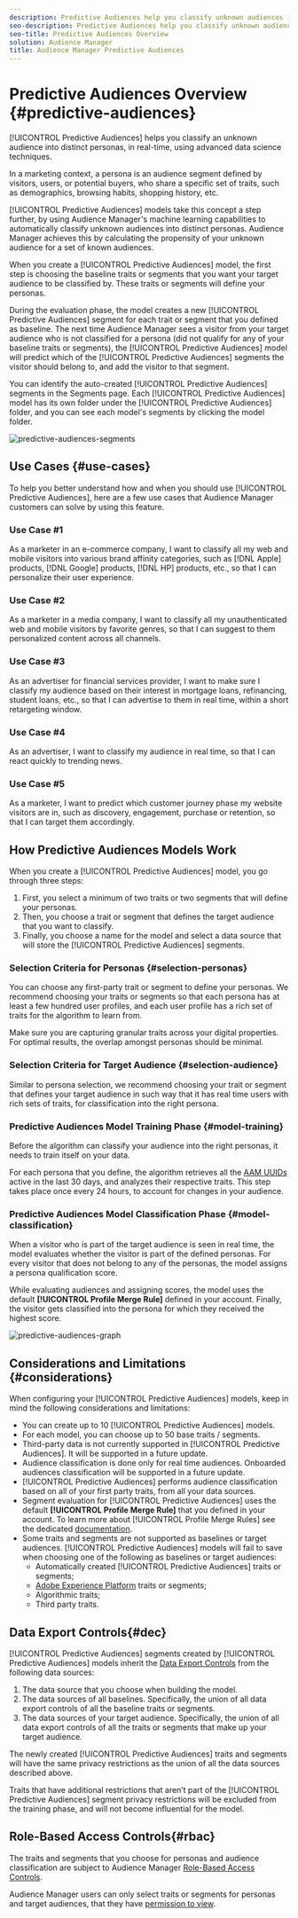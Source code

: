 ```yaml
---
description: Predictive Audiences help you classify unknown audiences into distinct personas in real-time, using data science.
seo-description: Predictive Audiences help you classify unknown audiences into distinct personas in real-time, using data science.
seo-title: Predictive Audiences Overview
solution: Audience Manager
title: Audience Manager Predictive Audiences
---
```


# Predictive Audiences Overview {#predictive-audiences}

[!UICONTROL Predictive Audiences] helps you classify an unknown audience into distinct personas, in real-time, using advanced data science techniques.

In a marketing context, a persona is an audience segment defined by visitors, users, or potential buyers, who share a specific set of traits, such as demographics, browsing habits, shopping history, etc.

[!UICONTROL Predictive Audiences] models take this concept a step further, by using Audience Manager's machine learning capabilities to automatically classify unknown audiences into distinct personas. Audience Manager achieves this by calculating the propensity of your unknown audience for a set of known audiences.

When you create a [!UICONTROL Predictive Audiences] model, the first step is choosing the baseline traits or segments that you want your target audience to be classified by. These traits or segments will define your personas.

During the evaluation phase, the model creates a new [!UICONTROL Predictive Audiences] segment for each trait or segment that you defined as baseline. The next time Audience Manager sees a visitor from your target audience who is not classified for a persona  (did not qualify for any of your baseline traits or segments), the [!UICONTROL Predictive Audiences] model will predict which of the [!UICONTROL Predictive Audiences] segments the visitor should belong to, and add the visitor to that segment.

You can identify the auto-created [!UICONTROL Predictive Audiences] segments in the Segments page. Each [!UICONTROL Predictive Audiences] model has its own folder under the [!UICONTROL Predictive Audiences] folder, and you can see each model's segments by clicking the model folder.

![predictive-audiences-segments](assets/predictive-audiences-segments.png)

## Use Cases {#use-cases}

To help you better understand how and when you should use [!UICONTROL Predictive Audiences], here are a few use cases that Audience Manager customers can solve by using this feature.

### Use Case #1

As a marketer in an e-commerce company, I want to classify all my web and mobile visitors into various brand affinity categories, such as [!DNL Apple] products, [!DNL Google] products, [!DNL HP] products, etc., so that I can personalize their user experience.

### Use Case #2

As a marketer in a media company, I want to classify all my unauthenticated web and mobile visitors by favorite genres, so that I can suggest to them personalized content across all channels.

### Use Case #3

As an advertiser for financial services provider, I want to make sure I classify my audience based on their interest in mortgage loans, refinancing, student loans, etc., so that I can advertise to them in real time, within a short retargeting window.

### Use Case #4

As an advertiser, I want to classify my audience in real time, so that I can react quickly to trending news.

### Use Case #5

As a marketer, I want to predict which customer journey phase my website visitors are in, such as discovery, engagement, purchase or retention, so that I can target them accordingly.

## How Predictive Audiences Models Work

When you create a [!UICONTROL Predictive Audiences] model, you go through three steps:

1. First, you select a minimum of two traits or two segments that will define your personas.
1. Then, you choose a trait or segment that defines the target audience that you want to classify.
1. Finally, you choose a name for the model and select a data source that will store the [!UICONTROL Predictive Audiences] segments.

### Selection Criteria for Personas {#selection-personas}

You can choose any first-party trait or segment to define your personas. We recommend choosing your traits or segments so that each persona has at least a few hundred user profiles, and each user profile has a rich set of traits for the algorithm to learn from.

Make sure you are capturing granular traits across your digital properties. For optimal results, the overlap amongst personas should be minimal.

### Selection Criteria for Target Audience {#selection-audience}

Similar to persona selection, we recommend choosing your trait or segment that defines your target audience in such way that it has real time users with rich sets of traits, for classification into the right persona.

### Predictive Audiences Model Training Phase {#model-training}

Before the algorithm can classify your audience into the right personas, it needs to train itself on your data.

For each persona that you define, the algorithm retrieves all the [AAM UUIDs](https://docs.adobe.com/content/help/en/audience-manager/user-guide/reference/ids-in-aam.html) active in the last 30 days, and analyzes their respective traits.
This step takes place once every 24 hours, to account for changes in your audience.

### Predictive Audiences Model Classification Phase {#model-classification}

When a visitor who is part of the target audience is seen in real time, the model evaluates whether the visitor is part of the defined personas. For every visitor that does not belong to any of the personas, the model assigns a persona qualification score.

While evaluating audiences and assigning scores, the model uses the default **[!UICONTROL Profile Merge Rule]** defined in your account. Finally, the visitor gets classified into the persona for which they received the highest score.

![predictive-audiences-graph](assets/predictive-audiences-graph.png)

## Considerations and Limitations {#considerations}

When configuring your [!UICONTROL Predictive Audiences] models, keep in mind the following considerations and limitations:

* You can create up to 10 [!UICONTROL Predictive Audiences] models.
* For each model, you can choose up to 50 base traits / segments.
* Third-party data is not currently supported in [!UICONTROL Predictive Audiences]. It will be supported in a future update.
* Audience classification is done only for real time audiences. Onboarded audiences classification will be supported in a future update.
* [!UICONTROL Predictive Audiences] performs audience classification based on all of your first party traits, from all your data sources.
* Segment evaluation for [!UICONTROL Predictive Audiences] uses the default **[!UICONTROL Profile Merge Rule]** that you defined in your account. To learn more about [!UICONTROL Profile Merge Rules] see the dedicated [documentation](https://docs.adobe.com/content/help/en/audience-manager/user-guide/features/profile-merge-rules/merge-rules-overview.html).
* Some traits and segments are not supported as baselines or target audiences. [!UICONTROL Predictive Audiences] models will fail to save when choosing one of the following as baselines or target audiences:
  * Automatically created [!UICONTROL Predictive Audiences] traits or segments;
  * [Adobe Experience Platform](../integration/../../integration/integration-aep/aam-aep-audience-sharing.md) traits or segments;
  * Algorithmic traits;
  * Third party traits.

## Data Export Controls{#dec}

[!UICONTROL Predictive Audiences] segments created by [!UICONTROL Predictive Audiences] models inherit the [Data Export Controls](https://docs.adobe.com/content/help/en/audience-manager/user-guide/features/data-export-controls.html) from the following data sources:

1. The data source that you choose when building the model.
2. The data sources of all baselines. Specifically, the union of all data export controls of all the baseline traits or segments.
3. The data sources of your target audience. Specifically, the union of all data export controls of all the traits or segments that make up your target audience.

The newly created [!UICONTROL Predictive Audiences] traits and segments will have the same privacy restrictions as the union of all the data sources described above.

Traits that have additional restrictions that aren’t part of the [!UICONTROL Predictive Audiences] segment privacy restrictions will be excluded from the training phase, and will not become influential for the model.

## Role-Based Access Controls{#rbac}

The traits and segments that you choose for personas and audience classification are subject to Audience Manager [Role-Based Access Controls](https://docs.adobe.com/content/help/en/audience-manager/user-guide/features/administration/administration-overview.html).

Audience Manager users can only select traits or segments for personas and target audiences, that they have [permission to view](https://docs.adobe.com/content/help/en/audience-manager/user-guide/features/administration/administration-overview.html#wild-card-permissions).
